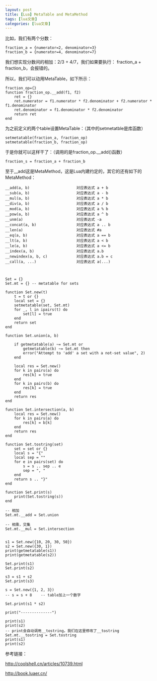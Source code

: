 ```yaml
---
layout: post
title: [Lua] MetaTable and MetaMethod 
tags: [lua文章]
categories: [lua文章]
---
```

比如，我们有两个分数：

    
    
    fraction_a = {numerator=2, denominator=3}
    fraction_b = {numerator=4, denominator=7}
    

我们想实现分数间的相加：2/3 + 4/7，我们如果要执行： fraction_a + fraction_b，会报错的。

所以，我们可以动用MetaTable，如下所示：

    
    
    fraction_op={}
    function fraction_op.__add(f1, f2)
        ret = {}
        ret.numerator = f1.numerator * f2.denominator + f2.numerator * f1.denominator
        ret.denominator = f1.denominator * f2.denominator
        return ret
    end
    

为之前定义的两个table设置MetaTable：（其中的setmetatble是库函数）

    
    
    setmetatable(fraction_a, fraction_op)
    setmetatable(fraction_b, fraction_op)
    

于是你就可以这样干了：（调用的是fraction_op.__add()函数）

    
    
    fraction_s = fraction_a + fraction_b
    

至于__add这是MetaMethod，这是Lua内建约定的，其它的还有如下的MetaMethod：

    
    
    __add(a, b)                     对应表达式 a + b
    __sub(a, b)                     对应表达式 a - b
    __mul(a, b)                     对应表达式 a * b
    __div(a, b)                     对应表达式 a / b
    __mod(a, b)                     对应表达式 a % b
    __pow(a, b)                     对应表达式 a ^ b
    __unm(a)                        对应表达式 -a
    __concat(a, b)                  对应表达式 a .. b
    __len(a)                        对应表达式 #a
    __eq(a, b)                      对应表达式 a == b
    __lt(a, b)                      对应表达式 a < b
    __le(a, b)                      对应表达式 a <= b
    __index(a, b)                   对应表达式 a.b
    __newindex(a, b, c)             对应表达式 a.b = c
    __call(a, ...)                  对应表达式 a(...)
    
    
    
    Set = {}
    Set.mt = {} -- metatable for sets
    
    function Set.new(t)
        t = t or {}
        local set = {}
        setmetatable(set, Set.mt)
        for _, l in ipairs(t) do
            set[l] = true
        end
        return set
    end
    
    function Set.union(a, b)
    
        if getmetatable(a) ~= Set.mt or
            getmetatable(b) ~= Set.mt then
            error("Attempt to 'add' a set with a not-set value", 2)
        end
    
        local res = Set.new()
        for k in pairs(a) do
            res[k] = true
        end
        for k in pairs(b) do
            res[k] = true
        end
        return res
    end
    
    function Set.intersection(a, b)
        local res = Set.new()
        for k in pairs(a) do
            res[k] = b[k]
        end
        return res
    end
    
    function Set.tostring(set)
        set = set or {}
        local s = "{"
        local sep = ""
        for e in pairs(set) do
            s = s .. sep .. e
            sep = ", "
        end
        return s .. "}"
    end
    
    function Set.print(s)
        print(Set.tostring(s))
    end
    
    -- 相加
    Set.mt.__add = Set.union
    
    -- 相乘，交集
    Set.mt.__mul = Set.intersection
    
    
    s1 = Set.new({10, 20, 30, 50})
    s2 = Set.new({30, 1})
    print(getmetatable(s1))
    print(getmetatable(s2))
    
    Set.print(s1)
    Set.print(s2)
    
    s3 = s1 + s2
    Set.print(s3)
    
    s = Set.new({1, 2, 3})
    -- s = s + 8    -- table加上一个数字
    
    Set.print(s1 * s2)
    
    print("--------------")
    
    print(s1)
    print(s2)
    -- print会自动调用__tostring，我们在这里修改了__tostring
    Set.mt.__tostring = Set.tostring
    print(s1)
    print(s2)
    
    

参考链接：

<http://coolshell.cn/articles/10739.html>

<http://book.luaer.cn/>
